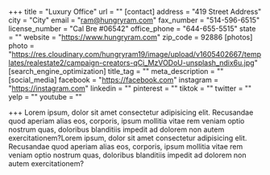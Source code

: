 +++
title = "Luxury Office"
url = ""
[contact]
address = "419 Street Address"
city = "City"
email = "ram@hungryram.com"
fax_number = "514-596-6515"
license_number = "Cal Bre #06542"
office_phone = "644-655-5515"
state = ""
website = "https://www.hungryram.com"
zip_code = 92886
[photos]
photo = "https://res.cloudinary.com/hungryram19/image/upload/v1605402667/templates/realestate2/campaign-creators-qCi_MzVODoU-unsplash_ndix6u.jpg"
[search_engine_optimization]
title_tag = ""
meta_description = ""
[social_media]
facebook = "https://facebook.com"
instagram = "https://instagram.com"
linkedin = ""
pinterest = ""
tiktok = ""
twitter = ""
yelp = ""
youtube = ""

+++
Lorem ipsum, dolor sit amet consectetur adipisicing elit. Recusandae quod aperiam alias eos, corporis, ipsum mollitia vitae rem veniam optio nostrum quas, doloribus blanditiis impedit ad dolorem non autem exercitationem?Lorem ipsum, dolor sit amet consectetur adipisicing elit. Recusandae quod aperiam alias eos, corporis, ipsum mollitia vitae rem veniam optio nostrum quas, doloribus blanditiis impedit ad dolorem non autem exercitationem?